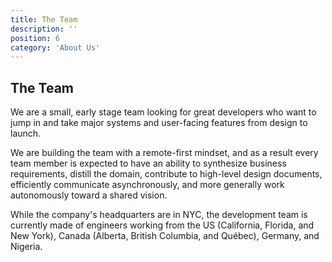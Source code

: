 ```yaml
---
title: The Team
description: ''
position: 6
category: 'About Us'
---
```


## The Team

We are a small, early stage team looking for great developers who want to jump in and take major systems and user-facing
features from design to launch.

We are building the team with a remote-first mindset, and as a result every team member is expected to have an ability
to synthesize business requirements, distill the domain, contribute to high-level design documents, efficiently
communicate asynchronously, and more generally work autonomously toward a shared vision.

While the company's headquarters are in NYC, the development team is currently made of engineers working from the US
(California, Florida, and New York), Canada (Alberta, British Columbia, and Québec), Germany, and Nigeria.
